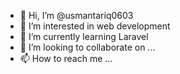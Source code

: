 - 👋 Hi, I’m @usmantariq0603
- 👀 I’m interested in web development
- 🌱 I’m currently learning Laravel
- 💞️ I’m looking to collaborate on ...
- 📫 How to reach me ...

<!---
usmantariq0603/usmantariq0603 is a ✨ special ✨ repository because its `README.md` (this file) appears on your GitHub profile.
You can click the Preview link to take a look at your changes.
--->

